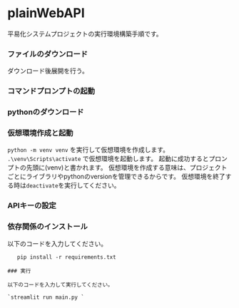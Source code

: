 # plainWebAPI
平易化システムプロジェクトの実行環境構築手順です。

### ファイルのダウンロード
ダウンロード後展開を行う。

### コマンドプロンプトの起動

### pythonのダウンロード

### 仮想環境作成と起動
`python -m venv venv` を実行して仮想環境を作成します。
`.\venv\Scripts\activate` で仮想環境を起動します。
起動に成功するとプロンプトの先頭に(venv)と書かれます。
仮想環境を作成する意味は、プロジェクトごとにライブラリやpythonのversionを管理できるからです。
仮想環境を終了する時は`deactivate`を実行してください。

### APIキーの設定

### 依存関係のインストール
以下のコードを入力してください。
```anaconda
   pip install -r requirements.txt

### 実行

以下のコードを入力して実行してください。

`streamlit run main.py `

